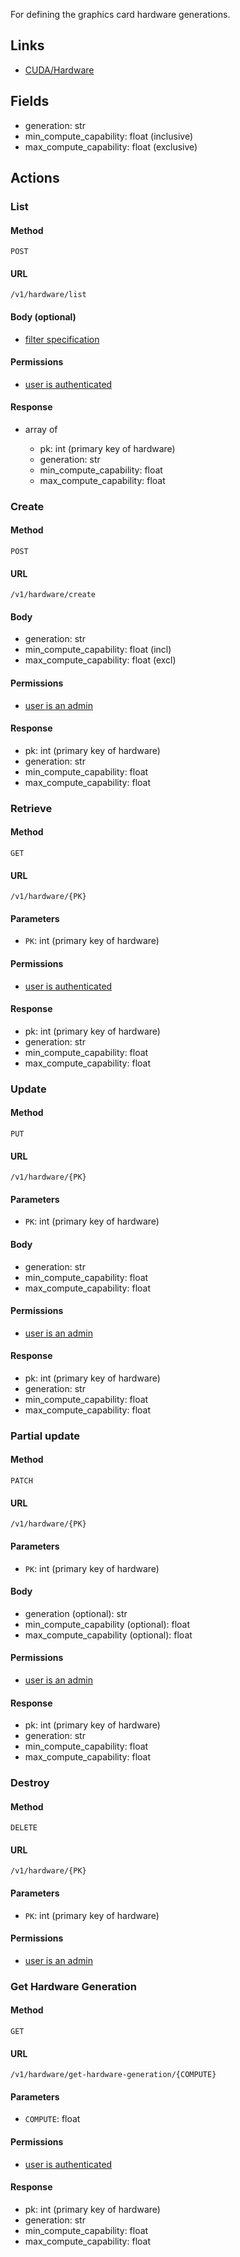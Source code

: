 For defining the graphics card hardware generations.

## Links

* [CUDA/Hardware](https://docs.nvidia.com/deploy/cuda-compatibility/index.html#support-hardware__table-hardware-support)


## Fields

  * generation: str
  * min_compute_capability: float (inclusive)
  * max_compute_capability: float (exclusive)

## Actions

### List

#### Method

`POST`

#### URL

`/v1/hardware/list`

#### Body (optional)
 
  * [filter specification](filtering.md)

#### Permissions

  * [user is authenticated](permissions.md#isauthenticated)

#### Response

  * array of

    * pk: int (primary key of hardware)
    * generation: str
    * min_compute_capability: float
    * max_compute_capability: float


### Create

#### Method

`POST`

#### URL

`/v1/hardware/create`

#### Body

  * generation: str
  * min_compute_capability: float (incl)
  * max_compute_capability: float (excl)

#### Permissions

  * [user is an admin](permissions.md#isadminuser)

#### Response

  * pk: int (primary key of hardware)
  * generation: str
  * min_compute_capability: float
  * max_compute_capability: float


### Retrieve

#### Method

`GET`

#### URL

`/v1/hardware/{PK}`

#### Parameters

  * `PK`: int (primary key of hardware)
  
#### Permissions

  * [user is authenticated](permissions.md#isauthenticated)
  
#### Response

  * pk: int (primary key of hardware)
  * generation: str
  * min_compute_capability: float
  * max_compute_capability: float

### Update

#### Method

`PUT`

#### URL

`/v1/hardware/{PK}`

#### Parameters

  * `PK`: int (primary key of hardware)

#### Body 
 
  * generation: str
  * min_compute_capability: float
  * max_compute_capability: float

#### Permissions

  * [user is an admin](permissions.md#isadminuser)

#### Response

  * pk: int (primary key of hardware)
  * generation: str
  * min_compute_capability: float
  * max_compute_capability: float


### Partial update

#### Method

`PATCH`

#### URL

`/v1/hardware/{PK}`

#### Parameters

  * `PK`: int (primary key of hardware)
  
#### Body

  * generation (optional): str
  * min_compute_capability (optional): float
  * max_compute_capability (optional): float

#### Permissions

  * [user is an admin](permissions.md#isadminuser)

#### Response

  * pk: int (primary key of hardware)
  * generation: str
  * min_compute_capability: float
  * max_compute_capability: float


### Destroy

#### Method

`DELETE`

#### URL

`/v1/hardware/{PK}`

#### Parameters

  * `PK`: int (primary key of hardware)
  
#### Permissions

  * [user is an admin](permissions.md#isadminuser)


### Get Hardware Generation

#### Method

`GET`

#### URL

`/v1/hardware/get-hardware-generation/{COMPUTE}`

#### Parameters

  * `COMPUTE`: float
  
#### Permissions

  * [user is authenticated](permissions.md#isauthenticated)
  
#### Response

  * pk: int (primary key of hardware)
  * generation: str
  * min_compute_capability: float
  * max_compute_capability: float
